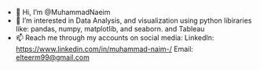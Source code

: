 - 👋 Hi, I’m @MuhammadNaeim
- 👀 I’m interested in Data Analysis, and visualization using python libiraries like: pandas, numpy, matplotlib, and seaborn. and Tableau
- 📫 Reach me through my accounts on social media:
    LinkedIn: https://www.linkedin.com/in/muhammad-naim-/
    Email: elteerm99@gmail.com
